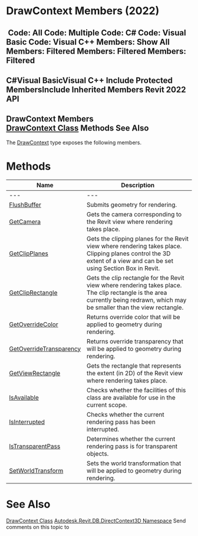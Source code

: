 # DrawContext Members (2022)

﻿
 Code: All Code: Multiple Code: C# Code: Visual Basic Code: Visual C++  Members: Show All Members: Filtered Members: Filtered Members: Filtered   
---  
C#Visual BasicVisual C++
Include Protected MembersInclude Inherited Members
Revit 2022 API  
---  
DrawContext Members  
[DrawContext Class](b9244325-08c8-8bbd-a9f3-5d91d638d85d.md "DrawContext Class") Methods See Also  
---  
The [DrawContext](b9244325-08c8-8bbd-a9f3-5d91d638d85d.md "DrawContext Class") type exposes the following members.
# Methods
| Name | Description |
| --- | --- |
| --- | --- | --- |
| [FlushBuffer](e216a4c0-6a88-cf2c-35fa-8f43019db61d.md "FlushBuffer Method") | Submits geometry for rendering. |
| [GetCamera](048d5376-17c1-8581-9e2a-376a0bc20215.md "GetCamera Method") | Gets the camera corresponding to the Revit view where rendering takes place. |
| [GetClipPlanes](be439140-6dd8-f08e-de56-484f576de94f.md "GetClipPlanes Method") | Gets the clipping planes for the Revit view where rendering takes place. Clipping planes control the 3D extent of a view and can be set using Section Box in Revit. |
| [GetClipRectangle](3befe4ef-682b-f101-c6a6-e54aa15adf04.md "GetClipRectangle Method") | Gets the clip rectangle for the Revit view where rendering takes place. The clip rectangle is the area currently being redrawn, which may be smaller than the view rectangle. |
| [GetOverrideColor](4e25065e-24ec-4378-6c17-79530d93881a.md "GetOverrideColor Method") | Returns override color that will be applied to geometry during rendering. |
| [GetOverrideTransparency](bded077c-4190-fddb-ec44-558a55baec01.md "GetOverrideTransparency Method") | Returns override transparency that will be applied to geometry during rendering. |
| [GetViewRectangle](7ea41cc8-bf1c-d9f0-5013-8e73ff0a0bbe.md "GetViewRectangle Method") | Gets the rectangle that represents the extent (in 2D) of the Revit view where rendering takes place. |
| [IsAvailable](7282d58a-ba94-79d1-dff1-7782ecdacf84.md "IsAvailable Method") | Checks whether the facilities of this class are available for use in the current scope. |
| [IsInterrupted](7e0eb9bd-9a96-a142-5503-1a266cbafb2a.md "IsInterrupted Method") | Checks whether the current rendering pass has been interrupted. |
| [IsTransparentPass](e7a6cb5b-d23b-9269-591d-6ca37790176d.md "IsTransparentPass Method") | Determines whether the current rendering pass is for transparent objects. |
| [SetWorldTransform](4917c16f-5f9e-6172-7b5d-32d6174d6adf.md "SetWorldTransform Method") | Sets the world transformation that will be applied to geometry during rendering. |

# See Also
[DrawContext Class](b9244325-08c8-8bbd-a9f3-5d91d638d85d.md "DrawContext Class")
[Autodesk.Revit.DB.DirectContext3D Namespace](f4ba10f0-55ea-5344-173b-688405391794.md "Autodesk.Revit.DB.DirectContext3D Namespace")
Send comments on this topic to 